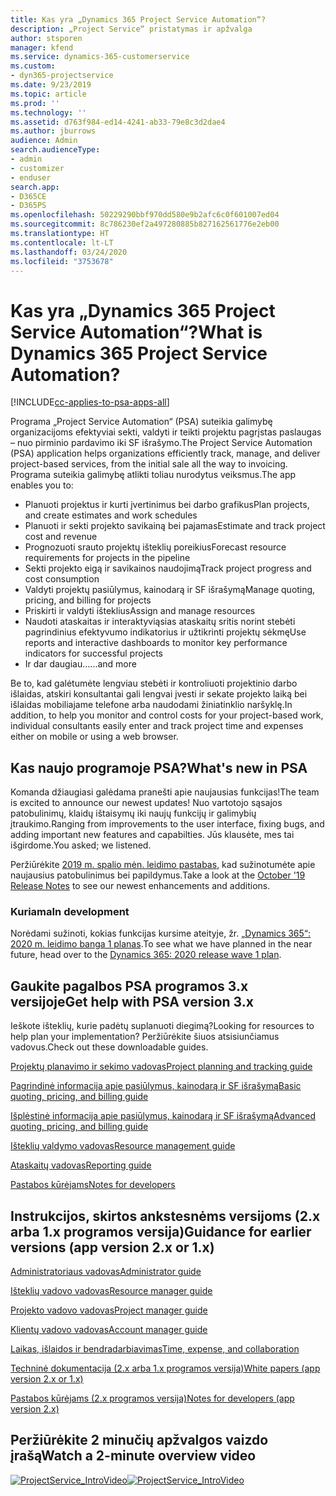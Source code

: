 ```yaml
---
title: Kas yra „Dynamics 365 Project Service Automation“?
description: „Project Service“ pristatymas ir apžvalga
author: stsporen
manager: kfend
ms.service: dynamics-365-customerservice
ms.custom:
- dyn365-projectservice
ms.date: 9/23/2019
ms.topic: article
ms.prod: ''
ms.technology: ''
ms.assetid: d763f984-ed14-4241-ab33-79e8c3d2dae4
ms.author: jburrows
audience: Admin
search.audienceType:
- admin
- customizer
- enduser
search.app:
- D365CE
- D365PS
ms.openlocfilehash: 50229290bbf970dd580e9b2afc6c0f601007ed04
ms.sourcegitcommit: 8c786230ef2a497280885b827162561776e2eb00
ms.translationtype: HT
ms.contentlocale: lt-LT
ms.lasthandoff: 03/24/2020
ms.locfileid: "3753678"
---
```

# <a name="what-is-dynamics-365-project-service-automation"></a><span data-ttu-id="b35f3-103">Kas yra „Dynamics 365 Project Service Automation“?</span><span class="sxs-lookup"><span data-stu-id="b35f3-103">What is Dynamics 365 Project Service Automation?</span></span>

[!INCLUDE[cc-applies-to-psa-apps-all](../includes/cc-applies-to-psa-apps-all.md)]

<span data-ttu-id="b35f3-104">Programa „Project Service Automation“ (PSA) suteikia galimybę organizacijoms efektyviai sekti, valdyti ir teikti projektu pagrįstas paslaugas – nuo pirminio pardavimo iki SF išrašymo.</span><span class="sxs-lookup"><span data-stu-id="b35f3-104">The Project Service Automation (PSA) application helps organizations efficiently track, manage, and deliver project-based services, from the initial sale all the way to invoicing.</span></span> <span data-ttu-id="b35f3-105">Programa suteikia galimybę atlikti toliau nurodytus veiksmus.</span><span class="sxs-lookup"><span data-stu-id="b35f3-105">The app enables you to:</span></span>

- <span data-ttu-id="b35f3-106">Planuoti projektus ir kurti įvertinimus bei darbo grafikus</span><span class="sxs-lookup"><span data-stu-id="b35f3-106">Plan projects, and create estimates and work schedules</span></span>
- <span data-ttu-id="b35f3-107">Planuoti ir sekti projekto savikainą bei pajamas</span><span class="sxs-lookup"><span data-stu-id="b35f3-107">Estimate and track project cost and revenue</span></span>
- <span data-ttu-id="b35f3-108">Prognozuoti srauto projektų išteklių poreikius</span><span class="sxs-lookup"><span data-stu-id="b35f3-108">Forecast resource requirements for projects in the pipeline</span></span>
- <span data-ttu-id="b35f3-109">Sekti projekto eigą ir savikainos naudojimą</span><span class="sxs-lookup"><span data-stu-id="b35f3-109">Track project progress and cost consumption</span></span>
- <span data-ttu-id="b35f3-110">Valdyti projektų pasiūlymus, kainodarą ir SF išrašymą</span><span class="sxs-lookup"><span data-stu-id="b35f3-110">Manage quoting, pricing, and billing for projects</span></span>
- <span data-ttu-id="b35f3-111">Priskirti ir valdyti išteklius</span><span class="sxs-lookup"><span data-stu-id="b35f3-111">Assign and manage resources</span></span>
- <span data-ttu-id="b35f3-112">Naudoti ataskaitas ir interaktyviąsias ataskaitų sritis norint stebėti pagrindinius efektyvumo indikatorius ir užtikrinti projektų sėkmę</span><span class="sxs-lookup"><span data-stu-id="b35f3-112">Use reports and interactive dashboards to monitor key performance indicators for successful projects</span></span>
- <span data-ttu-id="b35f3-113">Ir dar daugiau...</span><span class="sxs-lookup"><span data-stu-id="b35f3-113">...and more</span></span>

<span data-ttu-id="b35f3-114">Be to, kad galėtumėte lengviau stebėti ir kontroliuoti projektinio darbo išlaidas, atskiri konsultantai gali lengvai įvesti ir sekate projekto laiką bei išlaidas mobiliajame telefone arba naudodami žiniatinklio naršyklę.</span><span class="sxs-lookup"><span data-stu-id="b35f3-114">In addition, to help you monitor and control costs for your project-based work, individual consultants easily enter and track project time and expenses either on mobile or using a web browser.</span></span>

## <a name="whats-new-in-psa"></a><span data-ttu-id="b35f3-115">Kas naujo programoje PSA?</span><span class="sxs-lookup"><span data-stu-id="b35f3-115">What's new in PSA</span></span>
<span data-ttu-id="b35f3-116">Komanda džiaugiasi galėdama pranešti apie naujausias funkcijas!</span><span class="sxs-lookup"><span data-stu-id="b35f3-116">The team is excited to announce our newest updates!</span></span> <span data-ttu-id="b35f3-117">Nuo vartotojo sąsajos patobulinimų, klaidų ištaisymų iki naujų funkcijų ir galimybių įtraukimo.</span><span class="sxs-lookup"><span data-stu-id="b35f3-117">Ranging from improvements to the user interface, fixing bugs, and adding important new features and capabilties.</span></span> <span data-ttu-id="b35f3-118">Jūs klausėte, mes tai išgirdome.</span><span class="sxs-lookup"><span data-stu-id="b35f3-118">You asked; we listened.</span></span>

<span data-ttu-id="b35f3-119">Peržiūrėkite [2019 m. spalio mėn. leidimo pastabas](https://docs.microsoft.com/dynamics365-release-plan/2019wave2/index), kad sužinotumėte apie naujausius patobulinimus bei papildymus.</span><span class="sxs-lookup"><span data-stu-id="b35f3-119">Take a look at the [October '19 Release Notes](https://docs.microsoft.com/dynamics365-release-plan/2019wave2/index) to see our newest enhancements and additions.</span></span>

### <a name="in-development"></a><span data-ttu-id="b35f3-120">Kuriama</span><span class="sxs-lookup"><span data-stu-id="b35f3-120">In development</span></span>
<span data-ttu-id="b35f3-121">Norėdami sužinoti, kokias funkcijas kursime ateityje, žr. [„Dynamics 365“: 2020 m. leidimo banga 1 planas](https://docs.microsoft.com/dynamics365-release-plan/2020wave1/index).</span><span class="sxs-lookup"><span data-stu-id="b35f3-121">To see what we have planned in the near future, head over to the [Dynamics 365: 2020 release wave 1 plan](https://docs.microsoft.com/dynamics365-release-plan/2020wave1/index).</span></span>

## <a name="get-help-with-psa-version-3x"></a><span data-ttu-id="b35f3-122">Gaukite pagalbos PSA programos 3.x versijoje</span><span class="sxs-lookup"><span data-stu-id="b35f3-122">Get help with PSA version 3.x</span></span>
<span data-ttu-id="b35f3-123">Ieškote išteklių, kurie padėtų suplanuoti diegimą?</span><span class="sxs-lookup"><span data-stu-id="b35f3-123">Looking for resources to help plan your implementation?</span></span> <span data-ttu-id="b35f3-124">Peržiūrėkite šiuos atsisiunčiamus vadovus.</span><span class="sxs-lookup"><span data-stu-id="b35f3-124">Check out these downloadable guides.</span></span>

 [<span data-ttu-id="b35f3-125">Projektų planavimo ir sekimo vadovas</span><span class="sxs-lookup"><span data-stu-id="b35f3-125">Project planning and tracking guide</span></span>](../project-service/implementation-guides/project-planning-tracking.md)

 [<span data-ttu-id="b35f3-126">Pagrindinė informacija apie pasiūlymus, kainodarą ir SF išrašymą</span><span class="sxs-lookup"><span data-stu-id="b35f3-126">Basic quoting, pricing, and billing guide</span></span>](../project-service/implementation-guides/begin-quoting-pricing-billing.md)

 [<span data-ttu-id="b35f3-127">Išplėstinė informacija apie pasiūlymus, kainodarą ir SF išrašymą</span><span class="sxs-lookup"><span data-stu-id="b35f3-127">Advanced quoting, pricing, and billing guide</span></span>](../project-service/implementation-guides/adv-quoting-pricing-billing.md)

 [<span data-ttu-id="b35f3-128">Išteklių valdymo vadovas</span><span class="sxs-lookup"><span data-stu-id="b35f3-128">Resource management guide</span></span>](../project-service/implementation-guides/resource-management-guide.md)

 [<span data-ttu-id="b35f3-129">Ataskaitų vadovas</span><span class="sxs-lookup"><span data-stu-id="b35f3-129">Reporting guide</span></span>](../project-service/implementation-guides/reporting-guide.md)

 [<span data-ttu-id="b35f3-130">Pastabos kūrėjams</span><span class="sxs-lookup"><span data-stu-id="b35f3-130">Notes for developers</span></span>](../project-service/developer-guides/overview-dev-notes-v3.x.md)

## <a name="guidance-for-earlier-versions-app-version-2x-or-1x"></a><span data-ttu-id="b35f3-131">Instrukcijos, skirtos ankstesnėms versijoms (2.x arba 1.x programos versija)</span><span class="sxs-lookup"><span data-stu-id="b35f3-131">Guidance for earlier versions (app version 2.x or 1.x)</span></span>
 [<span data-ttu-id="b35f3-132">Administratoriaus vadovas</span><span class="sxs-lookup"><span data-stu-id="b35f3-132">Administrator guide</span></span>](../project-service/admin-guide.md)

 [<span data-ttu-id="b35f3-133">Išteklių vadovo vadovas</span><span class="sxs-lookup"><span data-stu-id="b35f3-133">Resource manager guide</span></span>](../project-service/resource-manager-guide.md)

 [<span data-ttu-id="b35f3-134">Projekto vadovo vadovas</span><span class="sxs-lookup"><span data-stu-id="b35f3-134">Project manager guide</span></span>](../project-service/project-manager-guide.md)

 [<span data-ttu-id="b35f3-135">Klientų vadovo vadovas</span><span class="sxs-lookup"><span data-stu-id="b35f3-135">Account manager guide</span></span>](../project-service/account-manager-guide.md)

 [<span data-ttu-id="b35f3-136">Laikas, išlaidos ir bendradarbiavimas</span><span class="sxs-lookup"><span data-stu-id="b35f3-136">Time, expense, and collaboration</span></span>](../project-service/time-expense-collaboration-guide.md)

 [<span data-ttu-id="b35f3-137">Techninė dokumentacija (2.x arba 1.x programos versija)</span><span class="sxs-lookup"><span data-stu-id="b35f3-137">White papers (app version 2.x or 1.x)</span></span>](../project-service/white-papers.md)

 [<span data-ttu-id="b35f3-138">Pastabos kūrėjams (2.x programos versija)</span><span class="sxs-lookup"><span data-stu-id="b35f3-138">Notes for developers (app version 2.x)</span></span>](../project-service/developer-guides/add-custom-qoi-forms-v2.x.md)

 ## <a name="watch-a-2-minute-overview-video"></a><span data-ttu-id="b35f3-139">Peržiūrėkite 2 minučių apžvalgos vaizdo įrašą</span><span class="sxs-lookup"><span data-stu-id="b35f3-139">Watch a 2-minute overview video</span></span>
 <a name="heroArea"></a> <span data-ttu-id="b35f3-140">[![ProjectService_IntroVideo](../project-service/media/project-service-intro-video.png "ProjectService_IntroVideo")](https://go.microsoft.com/fwlink/p/?LinkId=799457)</span><span class="sxs-lookup"><span data-stu-id="b35f3-140">[![ProjectService_IntroVideo](../project-service/media/project-service-intro-video.png "ProjectService_IntroVideo")](https://go.microsoft.com/fwlink/p/?LinkId=799457)</span></span>


